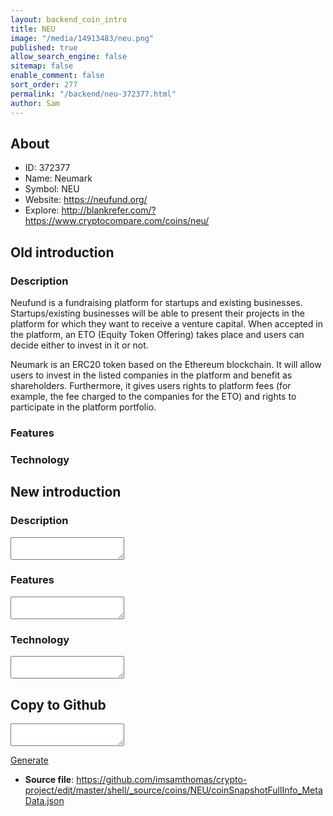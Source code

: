 ```yaml
---
layout: backend_coin_intro
title: NEU
image: "/media/14913483/neu.png"
published: true
allow_search_engine: false
sitemap: false
enable_comment: false
sort_order: 277
permalink: "/backend/neu-372377.html"
author: Sam
---
```


## About

- ID: 372377
- Name: Neumark
- Symbol: NEU
- Website: https://neufund.org/
- Explore: http://blankrefer.com/?https://www.cryptocompare.com/coins/neu/


## Old introduction

### Description

<p>Neufund is a fundraising platform for startups and existing businesses. Startups/existing businesses will be able to present their projects in the platform for which they want to receive a venture capital. When accepted in the platform, an ETO (Equity Token Offering) takes place and users can decide either to invest in it or not.</p><p>Neumark is an ERC20 token based on the Ethereum blockchain. It will allow users to invest in the listed companies in the platform and benefit as shareholders. Furthermore, it gives users rights to platform fees (for example, the fee charged to the companies for the ETO) and rights to participate in the platform portfolio.</p>

### Features


### Technology




## New introduction


### Description
<textarea id="meta_description" name="description"></textarea>

### Features
<textarea id="meta_features" name="features"></textarea>

### Technology
<textarea id="meta_technology" name="technology"></textarea>


## Copy to Github

<textarea id="coinsnapshotfullinfo_metadata"></textarea>

<a href="#gen" onclick="generateMetaDatJson()">Generate</a>

- **Source file**: <a href="https://github.com/imsamthomas/crypto-project/edit/master/shell/_source/coins/NEU/coinSnapshotFullInfo_MetaData.json">https://github.com/imsamthomas/crypto-project/edit/master/shell/_source/coins/NEU/coinSnapshotFullInfo_MetaData.json</a>

